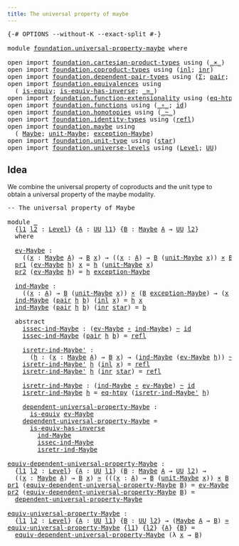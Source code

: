```yaml
---
title: The universal property of maybe
---
```


<pre class="Agda"><a id="57" class="Symbol">{-#</a> <a id="61" class="Keyword">OPTIONS</a> <a id="69" class="Pragma">--without-K</a> <a id="81" class="Pragma">--exact-split</a> <a id="95" class="Symbol">#-}</a>

<a id="100" class="Keyword">module</a> <a id="107" href="foundation.universal-property-maybe.html" class="Module">foundation.universal-property-maybe</a> <a id="143" class="Keyword">where</a>

<a id="150" class="Keyword">open</a> <a id="155" class="Keyword">import</a> <a id="162" href="foundation.cartesian-product-types.html" class="Module">foundation.cartesian-product-types</a> <a id="197" class="Keyword">using</a> <a id="203" class="Symbol">(</a><a id="204" href="foundation-core.cartesian-product-types.html#590" class="Function Operator">_×_</a><a id="207" class="Symbol">)</a>
<a id="209" class="Keyword">open</a> <a id="214" class="Keyword">import</a> <a id="221" href="foundation.coproduct-types.html" class="Module">foundation.coproduct-types</a> <a id="248" class="Keyword">using</a> <a id="254" class="Symbol">(</a><a id="255" href="foundation.coproduct-types.html#1250" class="InductiveConstructor">inl</a><a id="258" class="Symbol">;</a> <a id="260" href="foundation.coproduct-types.html#1268" class="InductiveConstructor">inr</a><a id="263" class="Symbol">)</a>
<a id="265" class="Keyword">open</a> <a id="270" class="Keyword">import</a> <a id="277" href="foundation.dependent-pair-types.html" class="Module">foundation.dependent-pair-types</a> <a id="309" class="Keyword">using</a> <a id="315" class="Symbol">(</a><a id="316" href="foundation-core.dependent-pair-types.html#515" class="Record">Σ</a><a id="317" class="Symbol">;</a> <a id="319" href="foundation-core.dependent-pair-types.html#588" class="InductiveConstructor">pair</a><a id="323" class="Symbol">;</a> <a id="325" href="foundation-core.dependent-pair-types.html#605" class="Field">pr1</a><a id="328" class="Symbol">;</a> <a id="330" href="foundation-core.dependent-pair-types.html#617" class="Field">pr2</a><a id="333" class="Symbol">)</a>
<a id="335" class="Keyword">open</a> <a id="340" class="Keyword">import</a> <a id="347" href="foundation.equivalences.html" class="Module">foundation.equivalences</a> <a id="371" class="Keyword">using</a>
  <a id="379" class="Symbol">(</a> <a id="381" href="foundation-core.equivalences.html#1556" class="Function">is-equiv</a><a id="389" class="Symbol">;</a> <a id="391" href="foundation-core.equivalences.html#3013" class="Function">is-equiv-has-inverse</a><a id="411" class="Symbol">;</a> <a id="413" href="foundation-core.equivalences.html#1621" class="Function Operator">_≃_</a><a id="416" class="Symbol">)</a>
<a id="418" class="Keyword">open</a> <a id="423" class="Keyword">import</a> <a id="430" href="foundation.function-extensionality.html" class="Module">foundation.function-extensionality</a> <a id="465" class="Keyword">using</a> <a id="471" class="Symbol">(</a><a id="472" href="foundation-core.function-extensionality.html#1463" class="Function">eq-htpy</a><a id="479" class="Symbol">)</a>
<a id="481" class="Keyword">open</a> <a id="486" class="Keyword">import</a> <a id="493" href="foundation.functions.html" class="Module">foundation.functions</a> <a id="514" class="Keyword">using</a> <a id="520" class="Symbol">(</a><a id="521" href="foundation-core.functions.html#420" class="Function Operator">_∘_</a><a id="524" class="Symbol">;</a> <a id="526" href="foundation-core.functions.html#322" class="Function">id</a><a id="528" class="Symbol">)</a>
<a id="530" class="Keyword">open</a> <a id="535" class="Keyword">import</a> <a id="542" href="foundation.homotopies.html" class="Module">foundation.homotopies</a> <a id="564" class="Keyword">using</a> <a id="570" class="Symbol">(</a><a id="571" href="foundation-core.homotopies.html#627" class="Function Operator">_~_</a><a id="574" class="Symbol">)</a>
<a id="576" class="Keyword">open</a> <a id="581" class="Keyword">import</a> <a id="588" href="foundation.identity-types.html" class="Module">foundation.identity-types</a> <a id="614" class="Keyword">using</a> <a id="620" class="Symbol">(</a><a id="621" href="foundation-core.identity-types.html#1820" class="InductiveConstructor">refl</a><a id="625" class="Symbol">)</a>
<a id="627" class="Keyword">open</a> <a id="632" class="Keyword">import</a> <a id="639" href="foundation.maybe.html" class="Module">foundation.maybe</a> <a id="656" class="Keyword">using</a>
  <a id="664" class="Symbol">(</a> <a id="666" href="foundation.maybe.html#1460" class="Function">Maybe</a><a id="671" class="Symbol">;</a> <a id="673" href="foundation.maybe.html#1514" class="Function">unit-Maybe</a><a id="683" class="Symbol">;</a> <a id="685" href="foundation.maybe.html#1582" class="Function">exception-Maybe</a><a id="700" class="Symbol">)</a>
<a id="702" class="Keyword">open</a> <a id="707" class="Keyword">import</a> <a id="714" href="foundation.unit-type.html" class="Module">foundation.unit-type</a> <a id="735" class="Keyword">using</a> <a id="741" class="Symbol">(</a><a id="742" href="foundation.unit-type.html#1108" class="InductiveConstructor">star</a><a id="746" class="Symbol">)</a>
<a id="748" class="Keyword">open</a> <a id="753" class="Keyword">import</a> <a id="760" href="foundation.universe-levels.html" class="Module">foundation.universe-levels</a> <a id="787" class="Keyword">using</a> <a id="793" class="Symbol">(</a><a id="794" href="Agda.Primitive.html#597" class="Postulate">Level</a><a id="799" class="Symbol">;</a> <a id="801" href="foundation-core.universe-levels.html#235" class="Primitive">UU</a><a id="803" class="Symbol">)</a>
</pre>
## Idea

We combine the universal property of coproducts and the unit type to obtain a universal property of the maybe modality.

<pre class="Agda"><a id="948" class="Comment">-- The universal property of Maybe</a>

<a id="984" class="Keyword">module</a> <a id="991" href="foundation.universal-property-maybe.html#991" class="Module">_</a>
  <a id="995" class="Symbol">{</a><a id="996" href="foundation.universal-property-maybe.html#996" class="Bound">l1</a> <a id="999" href="foundation.universal-property-maybe.html#999" class="Bound">l2</a> <a id="1002" class="Symbol">:</a> <a id="1004" href="Agda.Primitive.html#597" class="Postulate">Level</a><a id="1009" class="Symbol">}</a> <a id="1011" class="Symbol">{</a><a id="1012" href="foundation.universal-property-maybe.html#1012" class="Bound">A</a> <a id="1014" class="Symbol">:</a> <a id="1016" href="foundation-core.universe-levels.html#235" class="Primitive">UU</a> <a id="1019" href="foundation.universal-property-maybe.html#996" class="Bound">l1</a><a id="1021" class="Symbol">}</a> <a id="1023" class="Symbol">{</a><a id="1024" href="foundation.universal-property-maybe.html#1024" class="Bound">B</a> <a id="1026" class="Symbol">:</a> <a id="1028" href="foundation.maybe.html#1460" class="Function">Maybe</a> <a id="1034" href="foundation.universal-property-maybe.html#1012" class="Bound">A</a> <a id="1036" class="Symbol">→</a> <a id="1038" href="foundation-core.universe-levels.html#235" class="Primitive">UU</a> <a id="1041" href="foundation.universal-property-maybe.html#999" class="Bound">l2</a><a id="1043" class="Symbol">}</a>
  <a id="1047" class="Keyword">where</a>

  <a id="1056" href="foundation.universal-property-maybe.html#1056" class="Function">ev-Maybe</a> <a id="1065" class="Symbol">:</a>
    <a id="1071" class="Symbol">((</a><a id="1073" href="foundation.universal-property-maybe.html#1073" class="Bound">x</a> <a id="1075" class="Symbol">:</a> <a id="1077" href="foundation.maybe.html#1460" class="Function">Maybe</a> <a id="1083" href="foundation.universal-property-maybe.html#1012" class="Bound">A</a><a id="1084" class="Symbol">)</a> <a id="1086" class="Symbol">→</a> <a id="1088" href="foundation.universal-property-maybe.html#1024" class="Bound">B</a> <a id="1090" href="foundation.universal-property-maybe.html#1073" class="Bound">x</a><a id="1091" class="Symbol">)</a> <a id="1093" class="Symbol">→</a> <a id="1095" class="Symbol">((</a><a id="1097" href="foundation.universal-property-maybe.html#1097" class="Bound">x</a> <a id="1099" class="Symbol">:</a> <a id="1101" href="foundation.universal-property-maybe.html#1012" class="Bound">A</a><a id="1102" class="Symbol">)</a> <a id="1104" class="Symbol">→</a> <a id="1106" href="foundation.universal-property-maybe.html#1024" class="Bound">B</a> <a id="1108" class="Symbol">(</a><a id="1109" href="foundation.maybe.html#1514" class="Function">unit-Maybe</a> <a id="1120" href="foundation.universal-property-maybe.html#1097" class="Bound">x</a><a id="1121" class="Symbol">))</a> <a id="1124" href="foundation-core.cartesian-product-types.html#590" class="Function Operator">×</a> <a id="1126" href="foundation.universal-property-maybe.html#1024" class="Bound">B</a> <a id="1128" href="foundation.maybe.html#1582" class="Function">exception-Maybe</a>
  <a id="1146" href="foundation-core.dependent-pair-types.html#605" class="Field">pr1</a> <a id="1150" class="Symbol">(</a><a id="1151" href="foundation.universal-property-maybe.html#1056" class="Function">ev-Maybe</a> <a id="1160" href="foundation.universal-property-maybe.html#1160" class="Bound">h</a><a id="1161" class="Symbol">)</a> <a id="1163" href="foundation.universal-property-maybe.html#1163" class="Bound">x</a> <a id="1165" class="Symbol">=</a> <a id="1167" href="foundation.universal-property-maybe.html#1160" class="Bound">h</a> <a id="1169" class="Symbol">(</a><a id="1170" href="foundation.maybe.html#1514" class="Function">unit-Maybe</a> <a id="1181" href="foundation.universal-property-maybe.html#1163" class="Bound">x</a><a id="1182" class="Symbol">)</a>
  <a id="1186" href="foundation-core.dependent-pair-types.html#617" class="Field">pr2</a> <a id="1190" class="Symbol">(</a><a id="1191" href="foundation.universal-property-maybe.html#1056" class="Function">ev-Maybe</a> <a id="1200" href="foundation.universal-property-maybe.html#1200" class="Bound">h</a><a id="1201" class="Symbol">)</a> <a id="1203" class="Symbol">=</a> <a id="1205" href="foundation.universal-property-maybe.html#1200" class="Bound">h</a> <a id="1207" href="foundation.maybe.html#1582" class="Function">exception-Maybe</a>
  
  <a id="1228" href="foundation.universal-property-maybe.html#1228" class="Function">ind-Maybe</a> <a id="1238" class="Symbol">:</a>
    <a id="1244" class="Symbol">((</a><a id="1246" href="foundation.universal-property-maybe.html#1246" class="Bound">x</a> <a id="1248" class="Symbol">:</a> <a id="1250" href="foundation.universal-property-maybe.html#1012" class="Bound">A</a><a id="1251" class="Symbol">)</a> <a id="1253" class="Symbol">→</a> <a id="1255" href="foundation.universal-property-maybe.html#1024" class="Bound">B</a> <a id="1257" class="Symbol">(</a><a id="1258" href="foundation.maybe.html#1514" class="Function">unit-Maybe</a> <a id="1269" href="foundation.universal-property-maybe.html#1246" class="Bound">x</a><a id="1270" class="Symbol">))</a> <a id="1273" href="foundation-core.cartesian-product-types.html#590" class="Function Operator">×</a> <a id="1275" class="Symbol">(</a><a id="1276" href="foundation.universal-property-maybe.html#1024" class="Bound">B</a> <a id="1278" href="foundation.maybe.html#1582" class="Function">exception-Maybe</a><a id="1293" class="Symbol">)</a> <a id="1295" class="Symbol">→</a> <a id="1297" class="Symbol">(</a><a id="1298" href="foundation.universal-property-maybe.html#1298" class="Bound">x</a> <a id="1300" class="Symbol">:</a> <a id="1302" href="foundation.maybe.html#1460" class="Function">Maybe</a> <a id="1308" href="foundation.universal-property-maybe.html#1012" class="Bound">A</a><a id="1309" class="Symbol">)</a> <a id="1311" class="Symbol">→</a> <a id="1313" href="foundation.universal-property-maybe.html#1024" class="Bound">B</a> <a id="1315" href="foundation.universal-property-maybe.html#1298" class="Bound">x</a>
  <a id="1319" href="foundation.universal-property-maybe.html#1228" class="Function">ind-Maybe</a> <a id="1329" class="Symbol">(</a><a id="1330" href="foundation-core.dependent-pair-types.html#588" class="InductiveConstructor">pair</a> <a id="1335" href="foundation.universal-property-maybe.html#1335" class="Bound">h</a> <a id="1337" href="foundation.universal-property-maybe.html#1337" class="Bound">b</a><a id="1338" class="Symbol">)</a> <a id="1340" class="Symbol">(</a><a id="1341" href="foundation.coproduct-types.html#1250" class="InductiveConstructor">inl</a> <a id="1345" href="foundation.universal-property-maybe.html#1345" class="Bound">x</a><a id="1346" class="Symbol">)</a> <a id="1348" class="Symbol">=</a> <a id="1350" href="foundation.universal-property-maybe.html#1335" class="Bound">h</a> <a id="1352" href="foundation.universal-property-maybe.html#1345" class="Bound">x</a>
  <a id="1356" href="foundation.universal-property-maybe.html#1228" class="Function">ind-Maybe</a> <a id="1366" class="Symbol">(</a><a id="1367" href="foundation-core.dependent-pair-types.html#588" class="InductiveConstructor">pair</a> <a id="1372" href="foundation.universal-property-maybe.html#1372" class="Bound">h</a> <a id="1374" href="foundation.universal-property-maybe.html#1374" class="Bound">b</a><a id="1375" class="Symbol">)</a> <a id="1377" class="Symbol">(</a><a id="1378" href="foundation.coproduct-types.html#1268" class="InductiveConstructor">inr</a> <a id="1382" href="foundation.unit-type.html#1108" class="InductiveConstructor">star</a><a id="1386" class="Symbol">)</a> <a id="1388" class="Symbol">=</a> <a id="1390" href="foundation.universal-property-maybe.html#1374" class="Bound">b</a>

  <a id="1395" class="Keyword">abstract</a>
    <a id="1408" href="foundation.universal-property-maybe.html#1408" class="Function">issec-ind-Maybe</a> <a id="1424" class="Symbol">:</a> <a id="1426" class="Symbol">(</a><a id="1427" href="foundation.universal-property-maybe.html#1056" class="Function">ev-Maybe</a> <a id="1436" href="foundation-core.functions.html#420" class="Function Operator">∘</a> <a id="1438" href="foundation.universal-property-maybe.html#1228" class="Function">ind-Maybe</a><a id="1447" class="Symbol">)</a> <a id="1449" href="foundation-core.homotopies.html#627" class="Function Operator">~</a> <a id="1451" href="foundation-core.functions.html#322" class="Function">id</a>
    <a id="1458" href="foundation.universal-property-maybe.html#1408" class="Function">issec-ind-Maybe</a> <a id="1474" class="Symbol">(</a><a id="1475" href="foundation-core.dependent-pair-types.html#588" class="InductiveConstructor">pair</a> <a id="1480" href="foundation.universal-property-maybe.html#1480" class="Bound">h</a> <a id="1482" href="foundation.universal-property-maybe.html#1482" class="Bound">b</a><a id="1483" class="Symbol">)</a> <a id="1485" class="Symbol">=</a> <a id="1487" href="foundation-core.identity-types.html#1820" class="InductiveConstructor">refl</a>

    <a id="1497" href="foundation.universal-property-maybe.html#1497" class="Function">isretr-ind-Maybe&#39;</a> <a id="1515" class="Symbol">:</a>
      <a id="1523" class="Symbol">(</a><a id="1524" href="foundation.universal-property-maybe.html#1524" class="Bound">h</a> <a id="1526" class="Symbol">:</a> <a id="1528" class="Symbol">(</a><a id="1529" href="foundation.universal-property-maybe.html#1529" class="Bound">x</a> <a id="1531" class="Symbol">:</a> <a id="1533" href="foundation.maybe.html#1460" class="Function">Maybe</a> <a id="1539" href="foundation.universal-property-maybe.html#1012" class="Bound">A</a><a id="1540" class="Symbol">)</a> <a id="1542" class="Symbol">→</a> <a id="1544" href="foundation.universal-property-maybe.html#1024" class="Bound">B</a> <a id="1546" href="foundation.universal-property-maybe.html#1529" class="Bound">x</a><a id="1547" class="Symbol">)</a> <a id="1549" class="Symbol">→</a> <a id="1551" class="Symbol">(</a><a id="1552" href="foundation.universal-property-maybe.html#1228" class="Function">ind-Maybe</a> <a id="1562" class="Symbol">(</a><a id="1563" href="foundation.universal-property-maybe.html#1056" class="Function">ev-Maybe</a> <a id="1572" href="foundation.universal-property-maybe.html#1524" class="Bound">h</a><a id="1573" class="Symbol">))</a> <a id="1576" href="foundation-core.homotopies.html#627" class="Function Operator">~</a> <a id="1578" href="foundation.universal-property-maybe.html#1524" class="Bound">h</a>
    <a id="1584" href="foundation.universal-property-maybe.html#1497" class="Function">isretr-ind-Maybe&#39;</a> <a id="1602" href="foundation.universal-property-maybe.html#1602" class="Bound">h</a> <a id="1604" class="Symbol">(</a><a id="1605" href="foundation.coproduct-types.html#1250" class="InductiveConstructor">inl</a> <a id="1609" href="foundation.universal-property-maybe.html#1609" class="Bound">x</a><a id="1610" class="Symbol">)</a> <a id="1612" class="Symbol">=</a> <a id="1614" href="foundation-core.identity-types.html#1820" class="InductiveConstructor">refl</a>
    <a id="1623" href="foundation.universal-property-maybe.html#1497" class="Function">isretr-ind-Maybe&#39;</a> <a id="1641" href="foundation.universal-property-maybe.html#1641" class="Bound">h</a> <a id="1643" class="Symbol">(</a><a id="1644" href="foundation.coproduct-types.html#1268" class="InductiveConstructor">inr</a> <a id="1648" href="foundation.unit-type.html#1108" class="InductiveConstructor">star</a><a id="1652" class="Symbol">)</a> <a id="1654" class="Symbol">=</a> <a id="1656" href="foundation-core.identity-types.html#1820" class="InductiveConstructor">refl</a>

    <a id="1666" href="foundation.universal-property-maybe.html#1666" class="Function">isretr-ind-Maybe</a> <a id="1683" class="Symbol">:</a> <a id="1685" class="Symbol">(</a><a id="1686" href="foundation.universal-property-maybe.html#1228" class="Function">ind-Maybe</a> <a id="1696" href="foundation-core.functions.html#420" class="Function Operator">∘</a> <a id="1698" href="foundation.universal-property-maybe.html#1056" class="Function">ev-Maybe</a><a id="1706" class="Symbol">)</a> <a id="1708" href="foundation-core.homotopies.html#627" class="Function Operator">~</a> <a id="1710" href="foundation-core.functions.html#322" class="Function">id</a>
    <a id="1717" href="foundation.universal-property-maybe.html#1666" class="Function">isretr-ind-Maybe</a> <a id="1734" href="foundation.universal-property-maybe.html#1734" class="Bound">h</a> <a id="1736" class="Symbol">=</a> <a id="1738" href="foundation-core.function-extensionality.html#1463" class="Function">eq-htpy</a> <a id="1746" class="Symbol">(</a><a id="1747" href="foundation.universal-property-maybe.html#1497" class="Function">isretr-ind-Maybe&#39;</a> <a id="1765" href="foundation.universal-property-maybe.html#1734" class="Bound">h</a><a id="1766" class="Symbol">)</a>

    <a id="1773" href="foundation.universal-property-maybe.html#1773" class="Function">dependent-universal-property-Maybe</a> <a id="1808" class="Symbol">:</a>
      <a id="1816" href="foundation-core.equivalences.html#1556" class="Function">is-equiv</a> <a id="1825" href="foundation.universal-property-maybe.html#1056" class="Function">ev-Maybe</a>
    <a id="1838" href="foundation.universal-property-maybe.html#1773" class="Function">dependent-universal-property-Maybe</a> <a id="1873" class="Symbol">=</a>
      <a id="1881" href="foundation-core.equivalences.html#3013" class="Function">is-equiv-has-inverse</a>
        <a id="1910" href="foundation.universal-property-maybe.html#1228" class="Function">ind-Maybe</a>
        <a id="1928" href="foundation.universal-property-maybe.html#1408" class="Function">issec-ind-Maybe</a>
        <a id="1952" href="foundation.universal-property-maybe.html#1666" class="Function">isretr-ind-Maybe</a>

<a id="equiv-dependent-universal-property-Maybe"></a><a id="1970" href="foundation.universal-property-maybe.html#1970" class="Function">equiv-dependent-universal-property-Maybe</a> <a id="2011" class="Symbol">:</a>
  <a id="2015" class="Symbol">{</a><a id="2016" href="foundation.universal-property-maybe.html#2016" class="Bound">l1</a> <a id="2019" href="foundation.universal-property-maybe.html#2019" class="Bound">l2</a> <a id="2022" class="Symbol">:</a> <a id="2024" href="Agda.Primitive.html#597" class="Postulate">Level</a><a id="2029" class="Symbol">}</a> <a id="2031" class="Symbol">{</a><a id="2032" href="foundation.universal-property-maybe.html#2032" class="Bound">A</a> <a id="2034" class="Symbol">:</a> <a id="2036" href="foundation-core.universe-levels.html#235" class="Primitive">UU</a> <a id="2039" href="foundation.universal-property-maybe.html#2016" class="Bound">l1</a><a id="2041" class="Symbol">}</a> <a id="2043" class="Symbol">(</a><a id="2044" href="foundation.universal-property-maybe.html#2044" class="Bound">B</a> <a id="2046" class="Symbol">:</a> <a id="2048" href="foundation.maybe.html#1460" class="Function">Maybe</a> <a id="2054" href="foundation.universal-property-maybe.html#2032" class="Bound">A</a> <a id="2056" class="Symbol">→</a> <a id="2058" href="foundation-core.universe-levels.html#235" class="Primitive">UU</a> <a id="2061" href="foundation.universal-property-maybe.html#2019" class="Bound">l2</a><a id="2063" class="Symbol">)</a> <a id="2065" class="Symbol">→</a>
  <a id="2069" class="Symbol">((</a><a id="2071" href="foundation.universal-property-maybe.html#2071" class="Bound">x</a> <a id="2073" class="Symbol">:</a> <a id="2075" href="foundation.maybe.html#1460" class="Function">Maybe</a> <a id="2081" href="foundation.universal-property-maybe.html#2032" class="Bound">A</a><a id="2082" class="Symbol">)</a> <a id="2084" class="Symbol">→</a> <a id="2086" href="foundation.universal-property-maybe.html#2044" class="Bound">B</a> <a id="2088" href="foundation.universal-property-maybe.html#2071" class="Bound">x</a><a id="2089" class="Symbol">)</a> <a id="2091" href="foundation-core.equivalences.html#1621" class="Function Operator">≃</a> <a id="2093" class="Symbol">(((</a><a id="2096" href="foundation.universal-property-maybe.html#2096" class="Bound">x</a> <a id="2098" class="Symbol">:</a> <a id="2100" href="foundation.universal-property-maybe.html#2032" class="Bound">A</a><a id="2101" class="Symbol">)</a> <a id="2103" class="Symbol">→</a> <a id="2105" href="foundation.universal-property-maybe.html#2044" class="Bound">B</a> <a id="2107" class="Symbol">(</a><a id="2108" href="foundation.maybe.html#1514" class="Function">unit-Maybe</a> <a id="2119" href="foundation.universal-property-maybe.html#2096" class="Bound">x</a><a id="2120" class="Symbol">))</a> <a id="2123" href="foundation-core.cartesian-product-types.html#590" class="Function Operator">×</a> <a id="2125" href="foundation.universal-property-maybe.html#2044" class="Bound">B</a> <a id="2127" href="foundation.maybe.html#1582" class="Function">exception-Maybe</a><a id="2142" class="Symbol">)</a>
<a id="2144" href="foundation-core.dependent-pair-types.html#605" class="Field">pr1</a> <a id="2148" class="Symbol">(</a><a id="2149" href="foundation.universal-property-maybe.html#1970" class="Function">equiv-dependent-universal-property-Maybe</a> <a id="2190" href="foundation.universal-property-maybe.html#2190" class="Bound">B</a><a id="2191" class="Symbol">)</a> <a id="2193" class="Symbol">=</a> <a id="2195" href="foundation.universal-property-maybe.html#1056" class="Function">ev-Maybe</a>
<a id="2204" href="foundation-core.dependent-pair-types.html#617" class="Field">pr2</a> <a id="2208" class="Symbol">(</a><a id="2209" href="foundation.universal-property-maybe.html#1970" class="Function">equiv-dependent-universal-property-Maybe</a> <a id="2250" href="foundation.universal-property-maybe.html#2250" class="Bound">B</a><a id="2251" class="Symbol">)</a> <a id="2253" class="Symbol">=</a>
  <a id="2257" href="foundation.universal-property-maybe.html#1773" class="Function">dependent-universal-property-Maybe</a>

<a id="equiv-universal-property-Maybe"></a><a id="2293" href="foundation.universal-property-maybe.html#2293" class="Function">equiv-universal-property-Maybe</a> <a id="2324" class="Symbol">:</a>
  <a id="2328" class="Symbol">{</a><a id="2329" href="foundation.universal-property-maybe.html#2329" class="Bound">l1</a> <a id="2332" href="foundation.universal-property-maybe.html#2332" class="Bound">l2</a> <a id="2335" class="Symbol">:</a> <a id="2337" href="Agda.Primitive.html#597" class="Postulate">Level</a><a id="2342" class="Symbol">}</a> <a id="2344" class="Symbol">{</a><a id="2345" href="foundation.universal-property-maybe.html#2345" class="Bound">A</a> <a id="2347" class="Symbol">:</a> <a id="2349" href="foundation-core.universe-levels.html#235" class="Primitive">UU</a> <a id="2352" href="foundation.universal-property-maybe.html#2329" class="Bound">l1</a><a id="2354" class="Symbol">}</a> <a id="2356" class="Symbol">{</a><a id="2357" href="foundation.universal-property-maybe.html#2357" class="Bound">B</a> <a id="2359" class="Symbol">:</a> <a id="2361" href="foundation-core.universe-levels.html#235" class="Primitive">UU</a> <a id="2364" href="foundation.universal-property-maybe.html#2332" class="Bound">l2</a><a id="2366" class="Symbol">}</a> <a id="2368" class="Symbol">→</a> <a id="2370" class="Symbol">(</a><a id="2371" href="foundation.maybe.html#1460" class="Function">Maybe</a> <a id="2377" href="foundation.universal-property-maybe.html#2345" class="Bound">A</a> <a id="2379" class="Symbol">→</a> <a id="2381" href="foundation.universal-property-maybe.html#2357" class="Bound">B</a><a id="2382" class="Symbol">)</a> <a id="2384" href="foundation-core.equivalences.html#1621" class="Function Operator">≃</a> <a id="2386" class="Symbol">((</a><a id="2388" href="foundation.universal-property-maybe.html#2345" class="Bound">A</a> <a id="2390" class="Symbol">→</a> <a id="2392" href="foundation.universal-property-maybe.html#2357" class="Bound">B</a><a id="2393" class="Symbol">)</a> <a id="2395" href="foundation-core.cartesian-product-types.html#590" class="Function Operator">×</a> <a id="2397" href="foundation.universal-property-maybe.html#2357" class="Bound">B</a><a id="2398" class="Symbol">)</a>
<a id="2400" href="foundation.universal-property-maybe.html#2293" class="Function">equiv-universal-property-Maybe</a> <a id="2431" class="Symbol">{</a><a id="2432" href="foundation.universal-property-maybe.html#2432" class="Bound">l1</a><a id="2434" class="Symbol">}</a> <a id="2436" class="Symbol">{</a><a id="2437" href="foundation.universal-property-maybe.html#2437" class="Bound">l2</a><a id="2439" class="Symbol">}</a> <a id="2441" class="Symbol">{</a><a id="2442" href="foundation.universal-property-maybe.html#2442" class="Bound">A</a><a id="2443" class="Symbol">}</a> <a id="2445" class="Symbol">{</a><a id="2446" href="foundation.universal-property-maybe.html#2446" class="Bound">B</a><a id="2447" class="Symbol">}</a> <a id="2449" class="Symbol">=</a>
  <a id="2453" href="foundation.universal-property-maybe.html#1970" class="Function">equiv-dependent-universal-property-Maybe</a> <a id="2494" class="Symbol">(λ</a> <a id="2497" href="foundation.universal-property-maybe.html#2497" class="Bound">x</a> <a id="2499" class="Symbol">→</a> <a id="2501" href="foundation.universal-property-maybe.html#2446" class="Bound">B</a><a id="2502" class="Symbol">)</a>
</pre>